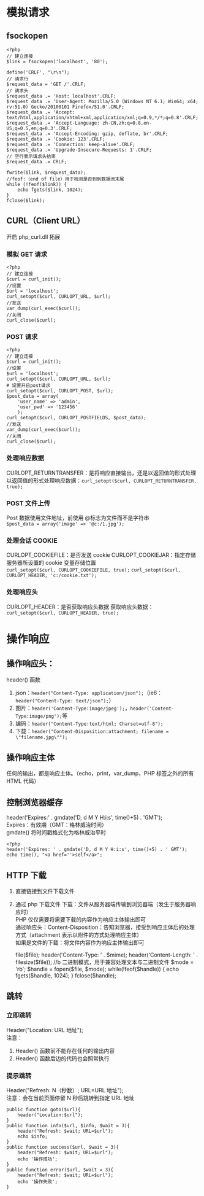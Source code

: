 # 模拟请求

## fsockopen

    <?php
    // 建立连接
    $link = fsockopen('localhost', '80');

    define('CRLF', "\r\n");
    // 请求行
    $request_data = 'GET /'.CRLF;
    // 请求头
    $request_data .= 'Host: localhost'.CRLF;
    $request_data .= 'User-Agent: Mozilla/5.0 (Windows NT 6.1; Win64; x64; rv:51.0) Gecko/20100101 Firefox/51.0'.CRLF;
    $request_data .= 'Accept: text/html,application/xhtml+xml,application/xml;q=0.9,*/*;q=0.8'.CRLF;
    $request_data .= 'Accept-Language: zh-CN,zh;q=0.8,en-US;q=0.5,en;q=0.3'.CRLF;
    $request_data .= 'Accept-Encoding: gzip, deflate, br'.CRLF;
    $request_data .= 'Cookie: 123'.CRLF;
    $request_data .= 'Connection: keep-alive'.CRLF;
    $request_data .= 'Upgrade-Insecure-Requests: 1'.CRLF;
    // 空行表示请求头结束
    $request_data .= CRLF;

    fwrite($link, $request_data);
    //feof:（end of file）用于检测是否到到数据流末尾
    while (!feof($link)) {
    	echo fgets($link, 1024);
    }
    fclose($link);

## CURL（Client URL）

开启 php_curl.dll 拓展

### 模拟 GET 请求

    <?php
    // 建立连接
    $curl = curl_init();
    //设置
    $url = 'localhost';
    curl_setopt($curl, CURLOPT_URL, $url);
    //发送
    var_dump(curl_exec($curl));
    //关闭
    curl_close($curl);

### POST 请求

    <?php
    // 建立连接
    $curl = curl_init();
    //设置
    $url = 'localhost';
    curl_setopt($curl, CURLOPT_URL, $url);
    # 设置开启post请求
    curl_setopt($curl, CURLOPT_POST, $url);
    $post_data = array(
    	'user_name' => 'admin',
    	'user_pwd' => '123456'
    	);
    curl_setopt($curl, CURLOPT_POSTFIELDS, $post_data);
    //发送
    var_dump(curl_exec($curl));
    //关闭
    curl_close($curl);

### 处理响应数据

CURLOPT_RETURNTRANSFER：是将响应直接输出，还是以返回值的形式处理  
以返回值的形式处理响应数据：`curl_setopt($curl, CURLOPT_RETURNTRANSFER, true);`

### POST 文件上传

Post 数据使用文件地址，前使用 @标志为文件而不是字符串  
`$post_data = array('image' => '@c:/1.jpg');`

### 处理会话 COOKIE

CURLOPT_COOKIEFILE：是否发送 cookie
CURLOPT_COOKIEJAR：指定存储服务器所设置的 cookie 变量存储位置  
`curl_setopt($curl, CURLOPT_COOKIEFILE, true);`
`curl_setopt($curl, CURLOPT_HEADER, 'c:/cookie.txt');`

### 处理响应头

CURLOPT_HEADER：是否获取响应头数据
获取响应头数据：`curl_setopt($curl, CURLOPT_HEADER, true);`

# 操作响应

## 操作响应头：

header() 函数

1.  json：`header("Content-Type: application/json");`（ie6：`header("Content-Type: text/json");`）
2.  图片：`header('Content-Type:image/jpeg');`，`header('Content-Type:image/png');`等
3.  编码：`header("Content-Type:text/html; Charset=utf-8");`
4.  下载：`header("Content-Disposition:attachment; filename = \"filename.jpg\"");`

## 操作响应主体

任何的输出，都是响应主体。（echo，print，var_dump，PHP 标签之外的所有 HTML 代码）

## 控制浏览器缓存

header('Expires:' . gmdate('D, d M Y H:i:s', time()+5) . 'GMT');  
Expires：有效期（GMT：格林威治时间）  
gmdate() 将时间戳格式化为格林威治平时  

    <?php
    header('Expires: ' . gmdate('D, d M Y H:i:s', time()+5) . ' GMT');
    echo time(), "<a href=''>self</a>";

## HTTP 下载

1.  直接链接到文件下载文件
2.  通过 php 下载文件
    下载：文件从服务器端传输到浏览器端（发生于服务器响应时）  
    PHP 仅仅需要将需要下载的内容作为响应主体输出即可  
    通过响应头：Content-Disposition：告知浏览器，接受到响应主体后的处理方式（attachment 表示以附件的方式处理响应主体）  
    如果是文件的下载：将文件内容作为响应主体输出即可  


    <?php
    $file = './test.php';

    //basename获取一个地址中的名字部分（最后一个斜杠之后）
    header('Content-Disposition: Attachment;filename=' . basename($file));
    $finfo = new Finfo(FILEINFO_MIME_TYPE);
    $mime = $finfo->file($file);
    header('Content-Type: ' . $mime);
    header('Content-Length: ' . filesize($file));

    //b 二进制模式，用于兼容处理文本与二进制文件
    $mode = 'rb';
    $handle = fopen($file, $mode);
    while(!feof($handle)) {
    	echo fgets($handle, 1024);
    }
    fclose($handle);

## 跳转

### 立即跳转

Header("Location: URL 地址");  
注意：

1.  Header() 函数前不能存在任何的输出内容
2.  Header() 函数后边的代码也会照常执行

### 提示跳转

Header("Refresh: N（秒数）; URL=URL 地址");  
注意：会在当前页面停留 N 秒后跳转到指定 URL 地址

    public function goto($url){
        header("Location:$url");
    }
    public function info($url, $info, $wait = 3){
        header("Refresh: $wait; URL=$url");
        echo $info;
    }
    public function success($url, $wait = 3){
        header("Refresh: $wait; URL=$url");
        echo '操作成功';
    }
    public function error($url, $wait = 3){
        header("Refresh: $wait; URL=$url");
        echo '操作失败';
    }
